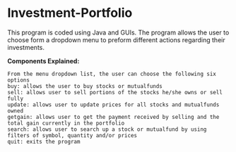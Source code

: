 # Investment-Portfolio
This program is coded using Java and GUIs. The program allows the user to choose form a dropdown menu to preform different actions regarding their investments.

**Components Explained:**

	From the menu dropdown list, the user can choose the following six options
	buy: allows the user to buy stocks or mutualfunds 
	sell: allows user to sell portions of the stocks he/she owns or sell fully
	update: allows user to update prices for all stocks and mutualfunds owned
	getgain: allows user to get the payment received by selling and the total gain currently in the portfolio
	search: allows user to search up a stock or mutualfund by using filters of symbol, quantity and/or prices
	quit: exits the program
